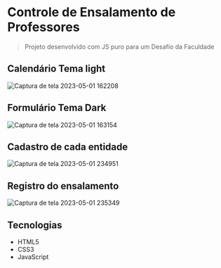 # Controle de Ensalamento de Professores
> Projeto desenvolvido com JS puro para um Desafio da Faculdade


## Calendário Tema light
![Captura de tela 2023-05-01 162208](https://user-images.githubusercontent.com/77061521/235568882-11b42f59-3640-4ead-acff-0cffff8efdda.png)

## Formulário Tema Dark
![Captura de tela 2023-05-01 163154](https://user-images.githubusercontent.com/77061521/235568938-60a8ae50-556b-46ac-969c-a805adec326d.png)

## Cadastro de cada entidade
![Captura de tela 2023-05-01 234951](https://user-images.githubusercontent.com/77061521/235569153-8f68d28b-ab58-429e-8d23-c107aedde70e.png)

## Registro do ensalamento
![Captura de tela 2023-05-01 235349](https://user-images.githubusercontent.com/77061521/235569989-a4334ee8-3f0c-442a-ae54-8c061dfd699d.png)


## Tecnologias
* HTML5
* CSS3
* JavaScript
